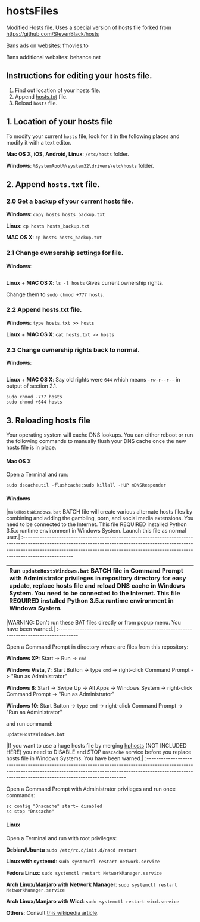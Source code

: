 # hostsFiles
Modified Hosts file. Uses a special version of hosts file forked from https://github.com/StevenBlack/hosts

Bans ads on websites:
fmovies.to

Bans additional websites:
behance.net

## Instructions for editing your hosts file.
1. Find out location of your hosts file.
2. Append [hosts.txt](https://raw.githubusercontent.com/foxtrot9/hostsFiles/master/hosts.txt) file.
3. Reload `hosts` file.

## 1. Location of your hosts file
To modify your current `hosts` file, look for it in the following places and modify it with a text
editor.

**Mac OS X, iOS, Android, Linux**: `/etc/hosts` folder.

**Windows**: `%SystemRoot%\system32\drivers\etc\hosts` folder.

## 2. Append `hosts.txt` file.

### 2.0 Get a backup of your current hosts file.
**Windows**: `copy hosts hosts_backup.txt`

**Linux**: `cp hosts hosts_backup.txt`

**MAC OS X**: `cp hosts hosts_backup.txt`

### 2.1 Change ownsership settings for file.

**Windows**:
```
```

**Linux** + **MAC OS X**: `ls -l hosts` Gives current ownership rights.

Change them to `sudo chmod +777 hosts`.

### 2.2 Append hosts.txt file.
**Windows**: `type hosts.txt >> hosts`

**Linux** + **MAC OS X**: `cat hosts.txt >> hosts`

### 2.3 Change ownership rights back to normal.

**Windows**:
```
```

**Linux** + **MAC OS X**: Say old rights were `644` which means `-rw-r--r--` in output of section 2.1.

```
sudo chmod -777 hosts
sudo chmod +644 hosts
```

## 3. Reloading hosts file
Your operating system will cache DNS lookups. You can either reboot or run the following commands to
manually flush your DNS cache once the new hosts file is in place.

#### Mac OS X
Open a Terminal and run:
```
sudo dscacheutil -flushcache;sudo killall -HUP mDNSResponder
```

#### Windows

|`makeHostsWindows.bat` BATCH file will create various alternate hosts files by combining and adding the gambling, porn, and social media extensions. You need to be connected to the Internet. This file REQUIRED installed Python 3.5.x runtime environment in Windows System. Launch this file as normal user.|
:---------------------------------------------------------------------------------------------------------------------------------------------------------------------------------------------------------------------------------------------------------------

|Run `updateHostsWindows.bat` BATCH file in Command Prompt with Administrator privileges in repository directory for easy update, replace hosts file and reload DNS cache in Windows System. You need to be connected to the Internet. This file REQUIRED installed Python 3.5.x runtime environment in Windows System.|
:---------------------------------------------------------------------------------------------------------------------------------------------------------------------|

|WARNING: Don't run these BAT files directly or from popup menu. You have been warned.|
:--------------------------------------------------------------------------------------

Open a Command Prompt in directory where are files from this repository:

**Windows XP**: Start -> Run -> `cmd`

**Windows Vista, 7**: Start Button -> type `cmd` -> right-click Command Prompt ->
"Run as Administrator"

**Windows 8**: Start -> Swipe Up -> All Apps -> Windows System -> right-click Command Prompt ->
"Run as Administrator"

**Windows 10**: Start Button -> type `cmd` -> right-click Command Prompt ->
"Run as Administrator"

and run command:
```
updateHostsWindows.bat
```

|If you want to use a huge hosts file by merging [hphosts](https://www.hosts-file.net) (NOT INCLUDED HERE) you need to DISABLE and STOP `Dnscache` service before you replace hosts file in Windows Systems. You have been warned.|
:---------------------------------------------------------------------------------------------------------------------------------------------------------------------------------------------------------------------------------

Open a Command Prompt with Administrator privileges and run once commands:

```
sc config "Dnscache" start= disabled
sc stop "Dnscache"
```

#### Linux
Open a Terminal and run with root privileges:

**Debian/Ubuntu** `sudo /etc/rc.d/init.d/nscd restart`

**Linux with systemd**: `sudo systemctl restart network.service`

**Fedora Linux**: `sudo systemctl restart NetworkManager.service`

**Arch Linux/Manjaro with Network Manager**: `sudo systemctl restart NetworkManager.service`

**Arch Linux/Manjaro with Wicd**: `sudo systemctl restart wicd.service`

**Others**: Consult [this wikipedia article](https://en.wikipedia.org/wiki/Hosts_%28file%29#Location_in_the_file_system).
